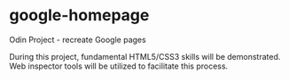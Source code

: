 # google-homepage
Odin Project - recreate Google pages

During this project, fundamental HTML5/CSS3 skills will be demonstrated. 
Web inspector tools will be utilized to facilitate this process.  
